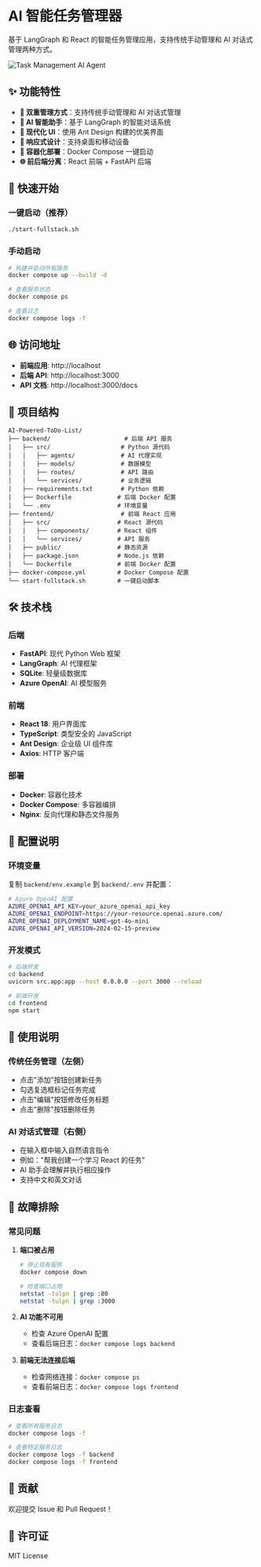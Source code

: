 # AI 智能任务管理器

基于 LangGraph 和 React 的智能任务管理应用，支持传统手动管理和 AI 对话式管理两种方式。

![Task Management AI Agent](ai-powered-todo-list-min.gif)

## ✨ 功能特性

- **🎯 双重管理方式**：支持传统手动管理和 AI 对话式管理
- **🤖 AI 智能助手**：基于 LangGraph 的智能对话系统
- **🎨 现代化 UI**：使用 Ant Design 构建的优美界面
- **📱 响应式设计**：支持桌面和移动设备
- **🐳 容器化部署**：Docker Compose 一键启动
- **🌐 前后端分离**：React 前端 + FastAPI 后端

## 🚀 快速开始

### 一键启动（推荐）

```bash
./start-fullstack.sh
```

### 手动启动

```bash
# 构建并启动所有服务
docker compose up --build -d

# 查看服务状态
docker compose ps

# 查看日志
docker compose logs -f
```

## 🌐 访问地址

- **前端应用**: http://localhost
- **后端 API**: http://localhost:3000
- **API 文档**: http://localhost:3000/docs

## 📁 项目结构

```
AI-Powered-ToDo-List/
├── backend/                     # 后端 API 服务
│   ├── src/                    # Python 源代码
│   │   ├── agents/             # AI 代理实现
│   │   ├── models/             # 数据模型
│   │   ├── routes/             # API 路由
│   │   └── services/           # 业务逻辑
│   ├── requirements.txt        # Python 依赖
│   ├── Dockerfile             # 后端 Docker 配置
│   └── .env                   # 环境变量
├── frontend/                   # 前端 React 应用
│   ├── src/                   # React 源代码
│   │   ├── components/        # React 组件
│   │   └── services/          # API 服务
│   ├── public/                # 静态资源
│   ├── package.json           # Node.js 依赖
│   └── Dockerfile             # 前端 Docker 配置
├── docker-compose.yml         # Docker Compose 配置
└── start-fullstack.sh         # 一键启动脚本
```

## 🛠️ 技术栈

### 后端
- **FastAPI**: 现代 Python Web 框架
- **LangGraph**: AI 代理框架
- **SQLite**: 轻量级数据库
- **Azure OpenAI**: AI 模型服务

### 前端
- **React 18**: 用户界面库
- **TypeScript**: 类型安全的 JavaScript
- **Ant Design**: 企业级 UI 组件库
- **Axios**: HTTP 客户端

### 部署
- **Docker**: 容器化技术
- **Docker Compose**: 多容器编排
- **Nginx**: 反向代理和静态文件服务

## 🔧 配置说明

### 环境变量

复制 `backend/env.example` 到 `backend/.env` 并配置：

```bash
# Azure OpenAI 配置
AZURE_OPENAI_API_KEY=your_azure_openai_api_key
AZURE_OPENAI_ENDPOINT=https://your-resource.openai.azure.com/
AZURE_OPENAI_DEPLOYMENT_NAME=gpt-4o-mini
AZURE_OPENAI_API_VERSION=2024-02-15-preview
```

### 开发模式

```bash
# 后端开发
cd backend
uvicorn src.app:app --host 0.0.0.0 --port 3000 --reload

# 前端开发
cd frontend
npm start
```

## 📖 使用说明

### 传统任务管理（左侧）
- 点击"添加"按钮创建新任务
- 勾选复选框标记任务完成
- 点击"编辑"按钮修改任务标题
- 点击"删除"按钮删除任务

### AI 对话式管理（右侧）
- 在输入框中输入自然语言指令
- 例如："帮我创建一个学习 React 的任务"
- AI 助手会理解并执行相应操作
- 支持中文和英文对话

## 🐛 故障排除

### 常见问题

1. **端口被占用**
   ```bash
   # 停止现有服务
   docker compose down
   
   # 检查端口占用
   netstat -tulpn | grep :80
   netstat -tulpn | grep :3000
   ```

2. **AI 功能不可用**
   - 检查 Azure OpenAI 配置
   - 查看后端日志：`docker compose logs backend`

3. **前端无法连接后端**
   - 检查网络连接：`docker compose ps`
   - 查看前端日志：`docker compose logs frontend`

### 日志查看

```bash
# 查看所有服务日志
docker compose logs -f

# 查看特定服务日志
docker compose logs -f backend
docker compose logs -f frontend
```

## 🤝 贡献

欢迎提交 Issue 和 Pull Request！

## 📄 许可证

MIT License